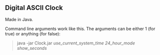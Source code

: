 ## Digital ASCII Clock

Made in Java.

Command line arguments work like this. The arguments can be either 1 (for true) or anything (for false):

> java -jar Clock.jar *use_current_system_time* *24_hour_mode* *show_seconds*